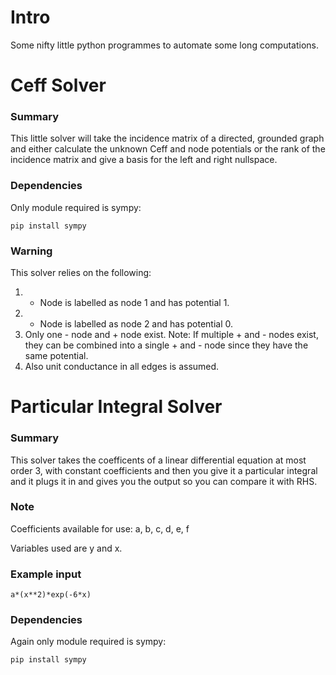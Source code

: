 # Intro
Some nifty little python programmes to automate some long
computations.

# Ceff Solver

### Summary
This little solver will take the incidence 
matrix of a directed, grounded graph and either 
calculate the unknown Ceff and node potentials or
the rank of the incidence matrix and give a basis
for the left and right nullspace.

### Dependencies
Only module required is sympy:
```
pip install sympy
```
### Warning
This solver relies on the following:
1. + Node is labelled as node 1 and has potential 1.
2. - Node is labelled as node 2 and has potential 0.
3. Only one - node and + node exist.
Note: If multiple + and - nodes exist, they can be combined
into a single + and - node since they have the same potential.
4. Also unit conductance in all edges is assumed.


# Particular Integral Solver

### Summary
This solver takes the coefficents of a linear differential
equation at most order 3, with constant coefficients
and then you give it a particular integral and it plugs
it in and gives you the output so you can compare it with RHS.

### Note
Coefficients available for use:
a, b, c, d, e, f

Variables used are y and x.

### Example input
```
a*(x**2)*exp(-6*x)
```

### Dependencies
Again only module required is sympy:
```
pip install sympy
```
